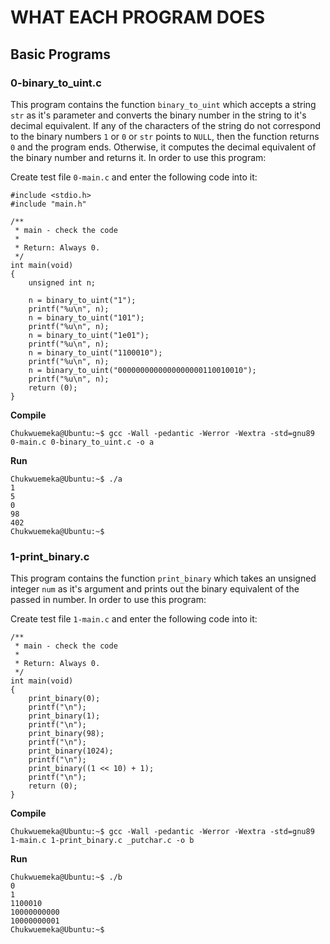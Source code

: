 # WHAT EACH PROGRAM DOES

## Basic Programs

### 0-binary_to_uint.c
This program contains the function `binary_to_uint` which accepts a string `str` as it's parameter and converts the binary number in the string to it's decimal equivalent. If any of the characters of the string do not correspond to the binary numbers `1` or `0` or `str` points to `NULL`, then the function returns `0` and the program ends. Otherwise, it computes the decimal equivalent of the binary number and returns it. In order to use this program:

Create test file `0-main.c` and enter the following code into it:
```
#include <stdio.h>
#include "main.h"

/**
 * main - check the code
 *
 * Return: Always 0.
 */
int main(void)
{
    unsigned int n;

    n = binary_to_uint("1");
    printf("%u\n", n);
    n = binary_to_uint("101");
    printf("%u\n", n);
    n = binary_to_uint("1e01");
    printf("%u\n", n);
    n = binary_to_uint("1100010");
    printf("%u\n", n);
    n = binary_to_uint("0000000000000000000110010010");
    printf("%u\n", n);
    return (0);
}
```
**Compile**
```
Chukwuemeka@Ubuntu:~$ gcc -Wall -pedantic -Werror -Wextra -std=gnu89 0-main.c 0-binary_to_uint.c -o a
``` 
**Run**
```
Chukwuemeka@Ubuntu:~$ ./a 
1
5
0
98
402
Chukwuemeka@Ubuntu:~$ 
```

### 1-print_binary.c
This program contains the function `print_binary` which takes an unsigned integer `num` as it's argument and prints out the binary equivalent of the passed in number. In order to use this program:

Create test file `1-main.c` and enter the following code into it:
```
/**
 * main - check the code
 *
 * Return: Always 0.
 */
int main(void)
{
    print_binary(0);
    printf("\n");
    print_binary(1);
    printf("\n");
    print_binary(98);
    printf("\n");
    print_binary(1024);
    printf("\n");
    print_binary((1 << 10) + 1);
    printf("\n");
    return (0);
}
```
**Compile**
```
Chukwuemeka@Ubuntu:~$ gcc -Wall -pedantic -Werror -Wextra -std=gnu89 1-main.c 1-print_binary.c _putchar.c -o b
```
**Run**
```
Chukwuemeka@Ubuntu:~$ ./b 
0
1
1100010
10000000000
10000000001
Chukwuemeka@Ubuntu:~$ 
```













